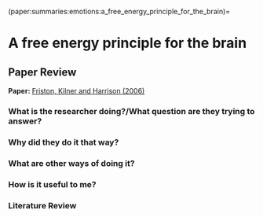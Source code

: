 (paper:summaries:emotions:a_free_energy_principle_for_the_brain)=
# A free energy principle for the brain

## Paper Review 

**Paper:** [Friston, Kilner and Harrison (2006)](https://www.sciencedirect.com/science/article/abs/pii/S092842570600060X)

### What is the researcher doing?/What question are they trying to answer?

### Why did they do it that way? 

### What are other ways of doing it?

### How is it useful to me?

### Literature Review